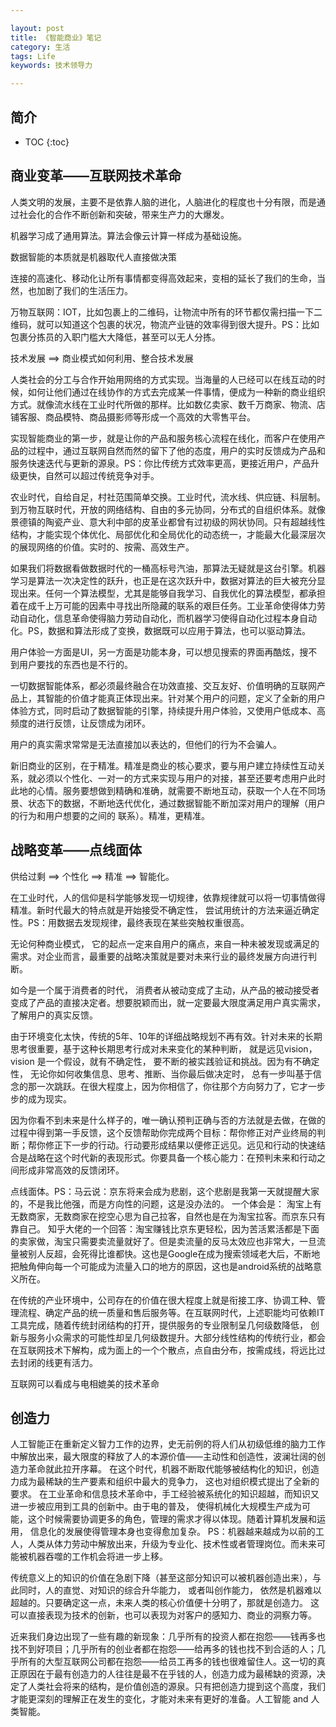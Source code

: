 ```yaml
---

layout: post
title: 《智能商业》笔记
category: 生活
tags: Life
keywords: 技术领导力

---
```


## 简介

* TOC
{:toc}

## 商业变革——互联网技术革命

人类文明的发展，主要不是依靠人脑的进化，人脑进化的程度也十分有限，而是通过社会化的合作不断创新和突破，带来生产力的大爆发。

机器学习成了通用算法。算法会像云计算一样成为基础设施。

数据智能的本质就是机器取代人直接做决策

连接的高速化、移动化让所有事情都变得高效起来，变相的延长了我们的生命，当然，也加剧了我们的生活压力。

万物互联网：IOT，比如包裹上的二维码，让物流中所有的环节都仅需扫描一下二维码，就可以知道这个包裹的状况，物流产业链的效率得到很大提升。PS：比如包裹分拣员的入职门槛大大降低，甚至可以无人分拣。

技术发展 ==> 商业模式如何利用、整合技术发展

人类社会的分工与合作开始用网络的方式实现。当海量的人已经可以在线互动的时候，如何让他们通过在线协作的方式去完成某一件事情，便成为一种新的商业组织方式。就像流水线在工业时代所做的那样。比如数亿卖家、数千万商家、物流、店铺客服、商品模特、商品摄影师等形成一个高效的大零售平台。

实现智能商业的第一步，就是让你的产品和服务核心流程在线化，而客户在使用产品的过程中，通过互联网自然而然的留下了他的态度，用户的实时反馈成为产品和服务快速迭代与更新的源泉。PS：你比传统方式效率更高，更接近用户，产品升级更快，自然可以超过传统竞争对手。

农业时代，自给自足，村社范围简单交换。工业时代，流水线、供应链、科层制。到万物互联时代，开放的网络结构、自由的多元协同，分布式的自组织体系。就像景德镇的陶瓷产业、意大利中部的皮革业都曾有过初级的网状协同。只有超越线性结构，才能实现个体优化、局部优化和全局优化的动态统一，才能最大化最深层次的展现网络的价值。实时的、按需、高效生产。

如果我们将数据看做数据时代的一桶高标号汽油，那算法无疑就是这台引擎。机器学习是算法一次决定性的跃升，也正是在这次跃升中，数据对算法的巨大被充分显现出来。任何一个算法模型，尤其是能够自我学习、自我优化的算法模型，都承担着在成千上万可能的因素中寻找出所隐藏的联系的艰巨任务。工业革命使得体力劳动自动化，信息革命使得脑力劳动自动化，而机器学习使得自动化过程本身自动化。PS，数据和算法形成了变换，数据既可以应用于算法，也可以驱动算法。

用户体验一方面是UI，另一方面是功能本身，可以想见搜索的界面再酷炫，搜不到用户要找的东西也是不行的。

一切数据智能体系，都必须最终融合在功效直接、交互友好、价值明确的互联网产品上，其智能的价值才能真正体现出来。针对某个用户的问题，定义了全新的用户体验方式，同时启动了数据智能的引擎，持续提升用户体验，又使用户低成本、高频度的进行反馈，让反馈成为闭环。

用户的真实需求常常是无法直接加以表达的，但他们的行为不会骗人。

新旧商业的区别，在于精准。精准是商业的核心要求，要与用户建立持续性互动关系，就必须以个性化、一对一的方式来实现与用户的对接，甚至还要考虑用户此时此地的心情。服务要想做到精确和准确，就需要不断地互动，获取一个人在不同场景、状态下的数据，不断地迭代优化，通过数据智能不断加深对用户的理解（用户的行为和用户想要的之间的 联系）。精准，更精准。

## 战略变革——点线面体

供给过剩 ==> 个性化 ==> 精准 ==> 智能化。

在工业时代，人的信仰是科学能够发现一切规律，依靠规律就可以将一切事情做得精准。新时代最大的特点就是开始接受不确定性， 尝试用统计的方法来逼近确定性。PS：用数据去发现规律，最终表现在某些突触权重很高。

无论何种商业模式， 它的起点一定来自用户的痛点，来自一种未被发现或满足的需求。对企业而言，最重要的战略决策就是要对未来行业的最终发展方向进行判断。

如今是一个属于消费者的时代， 消费者从被动变成了主动，从产品的被动接受者变成了产品的直接决定者。想要脱颖而出，就一定要最大限度满足用户真实需求，了解用户的真实反馈。

由于环境变化太快，传统的5年、10年的详细战略规划不再有效。针对未来的长期思考很重要，基于这种长期思考行成对未来变化的某种判断， 就是远见vision，vision 是一个假设，就有不确定性， 要不断的被实践验证和挑战。因为有不确定性， 无论你如何收集信息、思考、推断、当你最后做决定时， 总有一步叫基于信念的那一次跳跃。在很大程度上，因为你相信了，你往那个方向努力了，它才一步步的成为现实。 

因为你看不到未来是什么样子的，唯一确认预判正确与否的方法就是去做，在做的过程中得到第一手反馈，这个反馈帮助你完成两个目标：帮你修正对产业终局的判断；帮你修正下一步的行动。行动要形成结果以便修正远见。远见和行动的快速结合是战略在这个时代新的表现形式。你要具备一个核心能力：在预判未来和行动之间形成非常高效的反馈闭环。

点线面体。PS：马云说：京东将来会成为悲剧，这个悲剧是我第一天就提醒大家的，不是我比他强，而是方向性的问题，这是没办法的。 一个体会是： 淘宝上有无数商家，无数商家在挖空心思为自己拉客，自然也是在为淘宝拉客。而京东只有靠自己。 知乎大佬的一个回答：淘宝赚钱比京东更轻松，因为苦活累活都是下面的卖家做，淘宝只需要卖流量就好了。但是卖流量的反马太效应也非常大，一旦流量被别人反超，会死得比谁都快。这也是Google在成为搜索领域老大后，不断地把触角伸向每一个可能成为流量入口的地方的原因，这也是android系统的战略意义所在。

在传统的产业环境中，公司存在的价值在很大程度上就是衔接工序、协调工种、管理流程、确定产品的统一质量和售后服务等。在互联网时代，上述职能均可依赖IT工具完成，随着传统封闭结构的打开，提供服务的专业限制呈几何级数降低， 创新与服务小众需求的可能性却呈几何级数提升。大部分线性结构的传统行业，都会在互联网技术下解构，成为面上的一个个散点，点自由分布，按需成线，将远比过去封闭的线更有活力。

互联网可以看成与电相媲美的技术革命

## 创造力

人工智能正在重新定义智力工作的边界，史无前例的将人们从初级低维的脑力工作中解放出来，最大限度的释放了人的本源价值——主动性和创造性，波澜壮阔的创造力革命就此拉开序幕。 在这个时代，机器不断取代能够被结构化的知识，创造力成为最稀缺的生产要素和组织中最大的竞争力， 这也对组织模式提出了全新的要求。 
在工业革命和信息技术革命中，手工经验被系统化的知识超越，而知识又进一步被应用到工具的创新中。由于电的普及， 使得机械化大规模生产成为可能，这个时候需要协调更多的角色，管理的需求才得以体现。随着计算机发展和运用， 信息化的发展使得管理本身也变得愈加复杂。 PS：机器越来越成为以前的工人，人类从体力劳动中解放出来，升级为专业化、技术性或者管理岗位。而未来可能被机器吞噬的工作机会将进一步上移。

传统意义上的知识的价值在急剧下降（甚至这部分知识可以被机器创造出来），与此同时，人的直觉、对知识的综合升华能力， 或者叫创作能力， 依然是机器难以超越的。只要确定这一点，未来人类的核心价值便十分明了，那就是创造力。 这可以直接表现为技术的创新，也可以表现为对客户的感知力、商业的洞察力等。

近来我们身边出现了一些有趣的新现象：几乎所有的投资人都在抱怨——钱再多也找不到好项目；几乎所有的创业者都在抱怨——给再多的钱也找不到合适的人；几乎所有的大型互联网公司都在抱怨——给员工再多的钱也很难留住人。这一切的真正原因在于最有创造力的人往往是最不在乎钱的人，创造力成为最稀缺的资源，决定了人类社会将来的结构，是价值创造的源泉。只有把创造力提到这个高度，我们才能更深刻的理解正在发生的变化，才能对未来有更好的准备。人工智能 and 人类智能。




